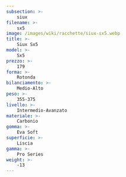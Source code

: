 ```yaml
---
subsection: >-
    siux
filename: >-
    sx5
image: /images/wiki/racchette/siux-sx5.webp
title: >-
    Siux Sx5
model: >-
    Sx5
prezzo: >-
    179
forma: >-
    Rotonda
bilanciamento: >-
    Medio-Alto
peso: >-
    355-375
livello: >-
    Intermedio-Avanzato
materiale: >-
    Carbonio
gomma: >-
    Eva Soft
superficie: >-
    Liscia
gamma: >-
    Pro Series
weight: >-
    -13
---
```

